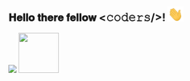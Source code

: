 <h2> 𝐇𝐞𝐥𝐥𝐨 𝐭𝐡𝐞𝐫𝐞 𝐟𝐞𝐥𝐥𝐨𝐰 <𝚌𝚘𝚍𝚎𝚛𝚜/>! <img src="https://raw.githubusercontent.com/ABSphreak/ABSphreak/master/gifs/Hi.gif" width="30px"></h2>

![](https://komarev.com/ghpvc/?username=ramirak&color=blue&style=for-the-badge)
<img src="https://media4.giphy.com/media/v1.Y2lkPTc5MGI3NjExNmszb2Z2cDhxOXN5dTZvYzR4ZGV0cjVhdWd2cnNiemQ4N2docjBoNCZlcD12MV9pbnRlcm5hbF9naWZfYnlfaWQmY3Q9cw/Qyml5wziJeHreuOdzu/giphy.gif" width="80" height="80" />
